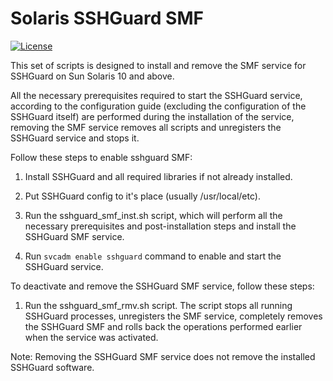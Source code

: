 # Solaris SSHGuard SMF
[![License](https://img.shields.io/badge/License-BSD%203--Clause-blue.svg)](https://github.com/yvoinov/sshguard_smf/blob/master/LICENSE)

This set of scripts is designed to install and remove the SMF service for SSHGuard on Sun Solaris 10 and above.

All the necessary prerequisites required to start the SSHGuard service, according to the configuration guide (excluding the configuration of the SSHGuard itself) are performed during the installation of the service, removing the SMF service removes all scripts and unregisters the SSHGuard service and stops it.

Follow these steps to enable sshguard SMF:

1. Install SSHGuard and all required libraries if not already installed.

2. Put SSHGuard config to it's place (usually /usr/local/etc).

3. Run the sshguard_smf_inst.sh script, which will perform all the necessary prerequisites and post-installation steps and install the SSHGuard SMF service.

3. Run `svcadm enable sshguard` command to enable and start the SSHGuard service.

To deactivate and remove the SSHGuard SMF service, follow these steps:

1. Run the sshguard_smf_rmv.sh script. The script stops all running SSHGuard processes, unregisters the SMF service, completely removes the SSHGuard SMF and rolls back the operations performed earlier when the service was activated.

Note: Removing the SSHGuard SMF service does not remove the installed SSHGuard software.

